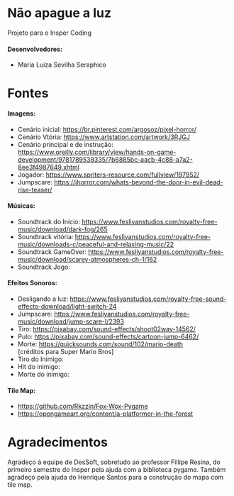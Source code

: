 # Não apague a luz
Projeto para o Insper Coding
#### Desenvolvedores:
- Maria Luiza Sevilha Seraphico

# Fontes
#### Imagens:
- Cenário inicial: https://br.pinterest.com/argosoz/pixel-horror/
- Cenário Vtória: https://www.artstation.com/artwork/3RJGJ 
- Cenário principal e de instrução: https://www.oreilly.com/library/view/hands-on-game-development/9781789538335/7b6885bc-aacb-4c88-a7a2-8ee3f4987649.xhtml 
- Jogador: https://www.spriters-resource.com/fullview/197952/ 
- Jumpscare: https://ihorror.com/whats-beyond-the-door-in-evil-dead-rise-teaser/

#### Músicas:
- Soundtrack do Início: https://www.fesliyanstudios.com/royalty-free-music/download/dark-fog/265 
- Soundtrack vitória: https://www.fesliyanstudios.com/royalty-free-music/downloads-c/peaceful-and-relaxing-music/22 
- Soundtrack GameOver: https://www.fesliyanstudios.com/royalty-free-music/download/scarey-atmospheres-ch-1/162 
- Soundtrack Jogo:

#### Efeitos Sonoros:
- Desligando a luz: https://www.fesliyanstudios.com/royalty-free-sound-effects-download/light-switch-24 
- Jumpscare: https://www.fesliyanstudios.com/royalty-free-music/download/jump-scare-l/2393 
- Tiro: https://pixabay.com/sound-effects/shoot02wav-14562/ 
- Pulo: https://pixabay.com/sound-effects/cartoon-jump-6462/ 
- Morte: https://quicksounds.com/sound/102/mario-death          
[créditos para Super Mario Bros]
- Tiro do Inimigo: 
- Hit do inimigo: 
- Morte do inimigo: 

#### Tile Map:
- https://github.com/Rkzzin/Fox-Wox-Pygame 
- https://opengameart.org/content/a-platformer-in-the-forest 

# Agradecimentos
Agradeço à equipe de DesSoft, sobretudo ao professor Fillipe Resina, do primeiro semestre do Insper pela ajuda com a biblioteca pygame. Também agradeço pela ajuda do Henrique Santos para a construção do mapa com tile map. 